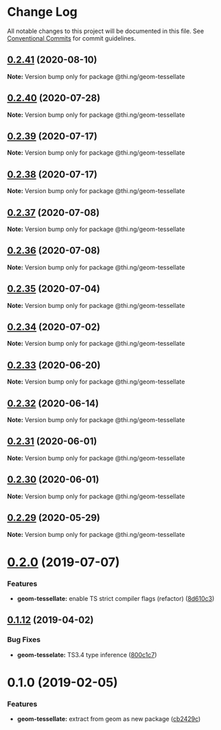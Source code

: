 # Change Log

All notable changes to this project will be documented in this file.
See [Conventional Commits](https://conventionalcommits.org) for commit guidelines.

## [0.2.41](https://github.com/thi-ng/umbrella/compare/@thi.ng/geom-tessellate@0.2.40...@thi.ng/geom-tessellate@0.2.41) (2020-08-10)

**Note:** Version bump only for package @thi.ng/geom-tessellate





## [0.2.40](https://github.com/thi-ng/umbrella/compare/@thi.ng/geom-tessellate@0.2.39...@thi.ng/geom-tessellate@0.2.40) (2020-07-28)

**Note:** Version bump only for package @thi.ng/geom-tessellate





## [0.2.39](https://github.com/thi-ng/umbrella/compare/@thi.ng/geom-tessellate@0.2.38...@thi.ng/geom-tessellate@0.2.39) (2020-07-17)

**Note:** Version bump only for package @thi.ng/geom-tessellate





## [0.2.38](https://github.com/thi-ng/umbrella/compare/@thi.ng/geom-tessellate@0.2.37...@thi.ng/geom-tessellate@0.2.38) (2020-07-17)

**Note:** Version bump only for package @thi.ng/geom-tessellate





## [0.2.37](https://github.com/thi-ng/umbrella/compare/@thi.ng/geom-tessellate@0.2.36...@thi.ng/geom-tessellate@0.2.37) (2020-07-08)

**Note:** Version bump only for package @thi.ng/geom-tessellate





## [0.2.36](https://github.com/thi-ng/umbrella/compare/@thi.ng/geom-tessellate@0.2.35...@thi.ng/geom-tessellate@0.2.36) (2020-07-08)

**Note:** Version bump only for package @thi.ng/geom-tessellate





## [0.2.35](https://github.com/thi-ng/umbrella/compare/@thi.ng/geom-tessellate@0.2.34...@thi.ng/geom-tessellate@0.2.35) (2020-07-04)

**Note:** Version bump only for package @thi.ng/geom-tessellate





## [0.2.34](https://github.com/thi-ng/umbrella/compare/@thi.ng/geom-tessellate@0.2.33...@thi.ng/geom-tessellate@0.2.34) (2020-07-02)

**Note:** Version bump only for package @thi.ng/geom-tessellate





## [0.2.33](https://github.com/thi-ng/umbrella/compare/@thi.ng/geom-tessellate@0.2.32...@thi.ng/geom-tessellate@0.2.33) (2020-06-20)

**Note:** Version bump only for package @thi.ng/geom-tessellate





## [0.2.32](https://github.com/thi-ng/umbrella/compare/@thi.ng/geom-tessellate@0.2.31...@thi.ng/geom-tessellate@0.2.32) (2020-06-14)

**Note:** Version bump only for package @thi.ng/geom-tessellate





## [0.2.31](https://github.com/thi-ng/umbrella/compare/@thi.ng/geom-tessellate@0.2.30...@thi.ng/geom-tessellate@0.2.31) (2020-06-01)

**Note:** Version bump only for package @thi.ng/geom-tessellate





## [0.2.30](https://github.com/thi-ng/umbrella/compare/@thi.ng/geom-tessellate@0.2.29...@thi.ng/geom-tessellate@0.2.30) (2020-06-01)

**Note:** Version bump only for package @thi.ng/geom-tessellate





## [0.2.29](https://github.com/thi-ng/umbrella/compare/@thi.ng/geom-tessellate@0.2.28...@thi.ng/geom-tessellate@0.2.29) (2020-05-29)

**Note:** Version bump only for package @thi.ng/geom-tessellate





# [0.2.0](https://github.com/thi-ng/umbrella/compare/@thi.ng/geom-tessellate@0.1.17...@thi.ng/geom-tessellate@0.2.0) (2019-07-07)

### Features

* **geom-tessellate:** enable TS strict compiler flags (refactor) ([8d610c3](https://github.com/thi-ng/umbrella/commit/8d610c3))

## [0.1.12](https://github.com/thi-ng/umbrella/compare/@thi.ng/geom-tessellate@0.1.11...@thi.ng/geom-tessellate@0.1.12) (2019-04-02)

### Bug Fixes

* **geom-tesselate:** TS3.4 type inference ([800c1c7](https://github.com/thi-ng/umbrella/commit/800c1c7))

# 0.1.0 (2019-02-05)

### Features

* **geom-tessellate:** extract from geom as new package ([cb2429c](https://github.com/thi-ng/umbrella/commit/cb2429c))
